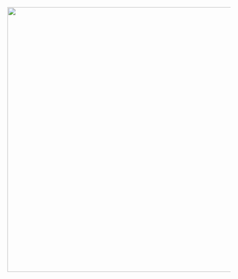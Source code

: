 <p align="center">
<img src="https://media.giphy.com/media/TKjon7WlWmp9wh5EiK/giphy.gif" width="1800" height="600" >
</p>
